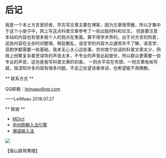 # 后记

我是一个本土方言爱好者，早先写文章主要在博客，因为文章很零散，所以才集中于这个小册子中，网上写这点科普文章参考了一些出版材料和论文。
但是要注意本站的内容也有很多我个人的观点在里面，算不得学术界的。出于对方言的热爱，这些内容在业余时间整理，稍显散乱，语言学的内容大众通常并不了解，语音学、音韵学都需要一些基础，我本无心关心这些事，奈何南宁白话的科普文章太少，网络上纷繁复杂甚至误导的声音太多，不专业的声音此起彼伏，所以群众更需要一些专业的声音，这也是我写科普文章的初衷。
一则水平实在有限，一则文章匆匆写就，我深知许多内容有很多问题，不足之处望读者体谅，也希望能不吝赐教。


** 联系方式 **

QQ邮箱：leimaau@qq.com

——LeiMaau 2018.07.27


** 致谢 **

* [MDict](https://www.mdict.cn/wp/?lang=zh)
* [中州韵輸入法引擎](https://rime.im/)
* [潮语输入法](https://kahaani.github.io/gatian/index.html)


![](https://wx4.sinaimg.cn/mw690/007k96OPly4fy9jedl7l4j30u00u0tf9.jpg) 

【唐山路鸳鸯楼】
